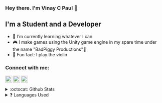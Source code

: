 ### Hey there. I'm Vinay C Paul 👋

## I'm a Student and a Developer

- 🔭 I’m currently learning whatever I can
- 🎮 I make games using the Unity game engine in my spare time under the name "BadPiggy Productions"🐷
- 🎻 Fun fact: I play the violin

### Connect with me:

[<img style="color:blue;" align="left" alt="Vinay Paul | LinkedIn" width="22px" src="https://cdn.jsdelivr.net/npm/simple-icons@v3/icons/linkedin.svg" />][linkedin]
[<img style="color:blue;" align="left" alt="Vinay Paul | Twitter" width="22px" src="https://cdn.jsdelivr.net/npm/simple-icons@v3/icons/twitter.svg" />][twitter]
[<img style="color:blue;" align="left" alt="Vinay Paul | Instagram" width="22px" src="https://cdn.jsdelivr.net/npm/simple-icons@v3/icons/instagram.svg" />][instagram]

<br />


<br />
<details>
  <summary>:octocat: Github Stats</summary>
  <img alt="VCP's github stats" align="left" src="https://github-readme-stats.vercel.app/api?username=VCP-dev&&show_icons=true&title_color=ea00f5&icon_color=ea00f5&text_color=000&bg_color=fff">
</details>
<details>
  <summary>❓ Languages Used</summary>
<img src ="https://github-readme-stats.vercel.app/api/top-langs/?username=VCP-dev&theme=dark&hide_langs_below%20=%201" />
</details>



[twitter]:https://twitter.com/VinayCPaul
[instagram]:https://www.instagram.com/vinay_paul490
[linkedin]:https://www.linkedin.com/in/vinay-c-paul-a1b269188

